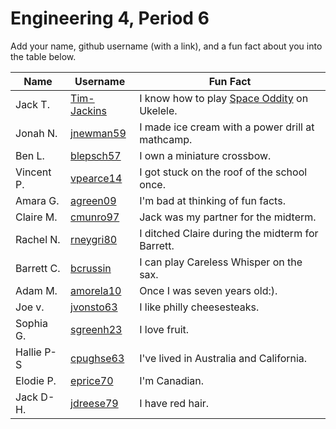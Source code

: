 # Engineering 4, Period 6

Add your name, github username (with a link), and a fun fact about you into the table below.

Name | Username | Fun Fact
--- | --- | ---
Jack T. | [Tim-Jackins](https://github.com/Tim-Jackins) | I know how to play [Space Oddity](https://www.youtube.com/watch?v=iYYRH4apXDo) on Ukelele.
Jonah N. | [jnewman59](https://github.com/jnewman59) | I made ice cream with a power drill at mathcamp.
Ben L. | [blepsch57](https://github.com/blepsch57) | I own a miniature crossbow.
Vincent P. |[vpearce14](https://github.com/vpearce14) | I got stuck on the roof of the school once.
Amara G. | [agreen09](https://github.com/agreen09) | I'm bad at thinking of fun facts.
Claire M.| [cmunro97](https://github.com/cmunro97) | Jack was my partner for the midterm.
Rachel N.| [rneygri80](https://github.com/rneygri80)| I ditched Claire during the midterm for Barrett.
Barrett C. | [bcrussin](https://github.com/bcrussin) | I can play Careless Whisper on the sax.
Adam M. | [amorela10](https://github.com/amorela10) | Once I was seven years old:).
Joe v. | [jvonsto63](https://github.com/jvonsto63) | I like philly cheesesteaks.
Sophia G. | [sgreenh23](https://github.com/sgreenh23) | I love fruit.
Hallie P-S | [cpughse63](https://github.com/cpughse63) | I've lived in Australia and California. 
Elodie P. | [eprice70](https://github.com/eprice70) | I'm Canadian.
Jack D-H. | [jdreese79](https://github.com/jdreese79) | I have red hair.
